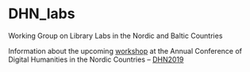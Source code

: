 # DHN_labs
Working Group on Library Labs in the Nordic and Baltic Countries


Information about the upcoming [workshop](https://github.com/arockenberger/DHN_labs/blob/master/index.md) at the Annual Conference of Digital Humanities in the Nordic Countries – [DHN2019](https://cst.dk/DHN2019/DHN2019.html)
